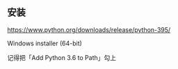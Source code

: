 ## 安装

<https://www.python.org/downloads/release/python-395/>

Windows installer (64-bit)

记得把「Add Python 3.6 to Path」勾上
